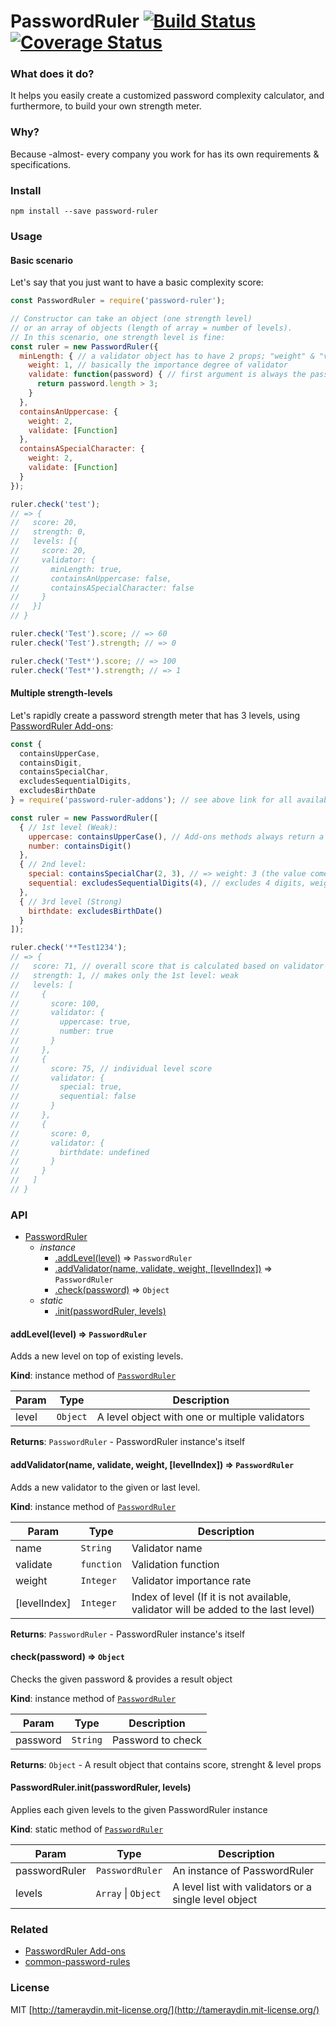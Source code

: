 # PasswordRuler [![Build Status](http://img.shields.io/travis/tameraydin/password-ruler/master.svg?style=flat-square)](https://travis-ci.org/tameraydin/password-ruler) [![Coverage Status](https://img.shields.io/coveralls/tameraydin/password-ruler/master.svg?style=flat-square)](https://coveralls.io/r/tameraydin/password-ruler?branch=master)

### What does it do?

It helps you easily create a customized password complexity calculator, and furthermore, to build your own strength meter.

### Why?

Because -almost- every company you work for has its own requirements & specifications.

### Install

```
npm install --save password-ruler
```

### Usage

#### Basic scenario

Let's say that you just want to have a basic complexity score:

```js
const PasswordRuler = require('password-ruler');

// Constructor can take an object (one strength level)
// or an array of objects (length of array = number of levels).
// In this scenario, one strength level is fine:
const ruler = new PasswordRuler({
  minLength: { // a validator object has to have 2 props; "weight" & "validate"
    weight: 1, // basically the importance degree of validator
    validate: function(password) { // first argument is always the password
      return password.length > 3;
    }
  },
  containsAnUppercase: {
    weight: 2,
    validate: [Function]
  },
  containsASpecialCharacter: {
    weight: 2,
    validate: [Function]
  }
});

ruler.check('test');
// => {
//   score: 20,
//   strength: 0,
//   levels: [{
//     score: 20,
//     validator: {
//       minLength: true,
//       containsAnUppercase: false,
//       containsASpecialCharacter: false
//     }
//   }]
// }

ruler.check('Test').score; // => 60
ruler.check('Test').strength; // => 0

ruler.check('Test*').score; // => 100
ruler.check('Test*').strength; // => 1
```

#### Multiple strength-levels

Let's rapidly create a password strength meter that has 3 levels, using [PasswordRuler Add-ons](https://github.com/tameraydin/password-ruler-addons):

```js
const {
  containsUpperCase,
  containsDigit,
  containsSpecialChar,
  excludesSequentialDigits,
  excludesBirthDate
} = require('password-ruler-addons'); // see above link for all available methods

const ruler = new PasswordRuler([
  { // 1st level (Weak):
    uppercase: containsUpperCase(), // Add-ons methods always return a validator
    number: containsDigit()
  },
  { // 2nd level:
    special: containsSpecialChar(2, 3), // => weight: 3 (the value comes after required parameters sets the weight of validator)
    sequential: excludesSequentialDigits(4), // excludes 4 digits, weight is still 1 as default
  },
  { // 3rd level (Strong)
    birthdate: excludesBirthDate()
  }
]);

ruler.check('**Test1234');
// => {
//   score: 71, // overall score that is calculated based on validator weights
//   strength: 1, // makes only the 1st level: weak
//   levels: [
//     {
//       score: 100,
//       validator: {
//         uppercase: true,
//         number: true
//       }
//     },
//     {
//       score: 75, // individual level score
//       validator: {
//         special: true,
//         sequential: false
//       }
//     },
//     {
//       score: 0,
//       validator: {
//         birthdate: undefined
//       }
//     }
//   ]
// }
```

<a name="module_PasswordRuler"></a>

### API

* [PasswordRuler](#module_PasswordRuler)
    * _instance_
        * [.addLevel(level)](#module_PasswordRuler+addLevel) ⇒ <code>PasswordRuler</code>
        * [.addValidator(name, validate, weight, [levelIndex])](#module_PasswordRuler+addValidator) ⇒ <code>PasswordRuler</code>
        * [.check(password)](#module_PasswordRuler+check) ⇒ <code>Object</code>
    * _static_
        * [.init(passwordRuler, levels)](#module_PasswordRuler.init)

<a name="module_PasswordRuler+addLevel"></a>

#### addLevel(level) ⇒ <code>PasswordRuler</code>
Adds a new level on top of existing levels.

**Kind**: instance method of <code>[PasswordRuler](#module_PasswordRuler)</code>

| Param | Type | Description |
| --- | --- | --- |
| level | <code>Object</code> | A level object with one or multiple validators |

**Returns**: <code>PasswordRuler</code> - PasswordRuler instance's itself

<a name="module_PasswordRuler+addValidator"></a>

#### addValidator(name, validate, weight, [levelIndex]) ⇒ <code>PasswordRuler</code>
Adds a new validator to the given or last level.

**Kind**: instance method of <code>[PasswordRuler](#module_PasswordRuler)</code>

| Param | Type | Description |
| --- | --- | --- |
| name | <code>String</code> | Validator name |
| validate | <code>function</code> | Validation function |
| weight | <code>Integer</code> | Validator importance rate |
| [levelIndex] | <code>Integer</code> | Index of level (If it is not available, validator will be added to the last level) |

**Returns**: <code>PasswordRuler</code> - PasswordRuler instance's itself

<a name="module_PasswordRuler+check"></a>

#### check(password) ⇒ <code>Object</code>
Checks the given password & provides a result object

**Kind**: instance method of <code>[PasswordRuler](#module_PasswordRuler)</code>

| Param | Type | Description |
| --- | --- | --- |
| password | <code>String</code> | Password to check |

**Returns**: <code>Object</code> - A result object that contains score, strenght & level props

<a name="module_PasswordRuler.init"></a>

#### PasswordRuler.init(passwordRuler, levels)
Applies each given levels to the given PasswordRuler instance

**Kind**: static method of <code>[PasswordRuler](#module_PasswordRuler)</code>

| Param | Type | Description |
| --- | --- | --- |
| passwordRuler | <code>PasswordRuler</code> | An instance of PasswordRuler |
| levels | <code>Array</code> &#124; <code>Object</code> | A level list with validators or a single level object |

### Related

- [PasswordRuler Add-ons](https://github.com/tameraydin/password-ruler-addons)
- [common-password-rules](https://github.com/tameraydin/common-password-rules)

### License

MIT [http://tameraydin.mit-license.org/](http://tameraydin.mit-license.org/)